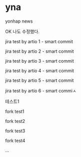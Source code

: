 # yna
yonhap news


OK 나도 수정했다.

jira test by artio 1 - smart commit

jira test by artio 2 - smart commit

jira test by artio 3 - smart commit

jira test by artio 4 - smart commit

jira test by artio 5 - smart commit

jira test by artio 6 - smart commiㅅ


테스트1

fork test1

fork test2

fork test3

fork test4

...
